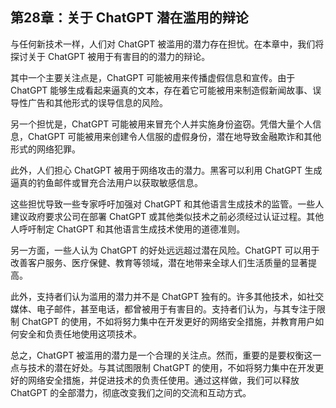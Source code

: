 ## 第28章：关于 ChatGPT 潜在滥用的辩论

与任何新技术一样，人们对 ChatGPT 被滥用的潜力存在担忧。在本章中，我们将探讨关于 ChatGPT 被用于有害目的的潜力的辩论。

其中一个主要关注点是，ChatGPT 可能被用来传播虚假信息和宣传。由于 ChatGPT 能够生成看起来逼真的文本，存在着它可能被用来制造假新闻故事、误导性广告和其他形式的误导信息的风险。

另一个担忧是，ChatGPT 可能被用来冒充个人并实施身份盗窃。凭借大量个人信息，ChatGPT 可能被用来创建令人信服的虚假身份，潜在地导致金融欺诈和其他形式的网络犯罪。

此外，人们担心 ChatGPT 被用于网络攻击的潜力。黑客可以利用 ChatGPT 生成逼真的钓鱼邮件或冒充合法用户以获取敏感信息。

这些担忧导致一些专家呼吁加强对 ChatGPT 和其他语言生成技术的监管。一些人建议政府要求公司在部署 ChatGPT 或其他类似技术之前必须经过认证过程。其他人呼吁制定 ChatGPT 和其他语言生成技术使用的道德准则。

另一方面，一些人认为 ChatGPT 的好处远远超过潜在风险。ChatGPT 可以用于改善客户服务、医疗保健、教育等领域，潜在地带来全球人们生活质量的显著提高。

此外，支持者们认为滥用的潜力并不是 ChatGPT 独有的。许多其他技术，如社交媒体、电子邮件，甚至电话，都曾被用于有害目的。支持者们认为，与其专注于限制 ChatGPT 的使用，不如将努力集中在开发更好的网络安全措施，并教育用户如何安全和负责任地使用这项技术。

总之，ChatGPT 被滥用的潜力是一个合理的关注点。然而，重要的是要权衡这一点与技术的潜在好处。与其试图限制 ChatGPT 的使用，不如将努力集中在开发更好的网络安全措施，并促进技术的负责任使用。通过这样做，我们可以释放 ChatGPT 的全部潜力，彻底改变我们之间的交流和互动方式。
